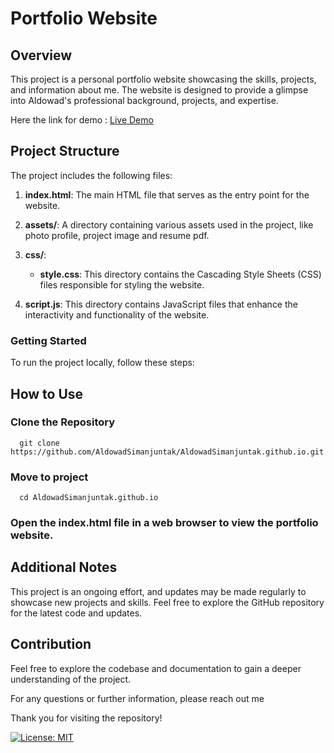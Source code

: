# Portfolio Website

## Overview

This project is a personal portfolio website showcasing the skills, projects, and information about me. The website is designed to provide a glimpse into Aldowad's professional background, projects, and expertise.

Here the link for demo : [Live Demo](https://aldowadsimanjuntak.github.io/)
## Project Structure

The project includes the following files:

1. **index.html**: The main HTML file that serves as the entry point for the website.

2. **assets/**: A directory containing various assets used in the project, like photo profile, project image and resume pdf.

3. **css/**: 

   - **style.css**: This directory contains the Cascading Style Sheets (CSS) files responsible for styling the website.

3. **script.js**: This directory contains JavaScript files that enhance the interactivity and functionality of the website.

### Getting Started

To run the project locally, follow these steps:

## How to Use

### Clone the Repository
      git clone https://github.com/AldowadSimanjuntak/AldowadSimanjuntak.github.io.git
### Move to project
      cd AldowadSimanjuntak.github.io
### Open the index.html file in a web browser to view the portfolio website.

## Additional Notes
This project is an ongoing effort, and updates may be made regularly to showcase new projects and skills.
Feel free to explore the GitHub repository for the latest code and updates.

## Contribution
Feel free to explore the codebase and documentation to gain a deeper understanding of the project.

For any questions or further information, please reach out me

Thank you for visiting the repository!

[![License: MIT](https://img.shields.io/badge/License-MIT-yellow.svg)](https://opensource.org/licenses/MIT)
